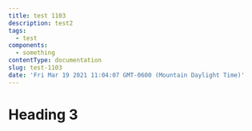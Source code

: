 ```yaml
---
title: test 1103
description: test2
tags:
  - test
components:
  - something
contentType: documentation
slug: test-1103
date: 'Fri Mar 19 2021 11:04:07 GMT-0600 (Mountain Daylight Time)'
---
```

# Heading 3